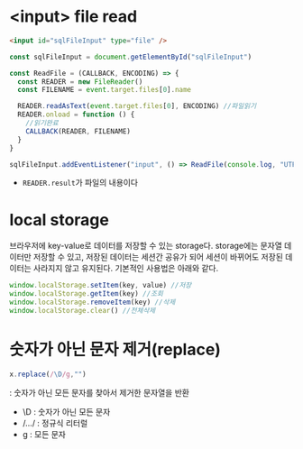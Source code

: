 # \<input> file read

```html
<input id="sqlFileInput" type="file" />
```

```js
const sqlFileInput = document.getElementById("sqlFileInput")

const ReadFile = (CALLBACK, ENCODING) => {
  const READER = new FileReader()
  const FILENAME = event.target.files[0].name

  READER.readAsText(event.target.files[0], ENCODING) //파일읽기
  READER.onload = function () {
    //읽기완료
    CALLBACK(READER, FILENAME)
  }
}

sqlFileInput.addEventListener("input", () => ReadFile(console.log, "UTF-8"))
```

- `READER.result`가 파일의 내용이다

# local storage

브라우저에 key-value로 데이터를 저장할 수 있는 storage다. storage에는 문자열 데이터만 저장할 수 있고, 저장된 데이터는 세션간 공유가 되어 세션이 바뀌어도 저장된 데이터는 사라지지 않고 유지된다. 기본적인 사용법은 아래와 같다.

```js
window.localStorage.setItem(key, value) //저장
window.localStorage.getItem(key) //조회
window.localStorage.removeItem(key) //삭제
window.localStorage.clear() //전체삭제
```

# 숫자가 아닌 문자 제거(replace)

```js
x.replace(/\D/g,"")
```
: 숫자가 아닌 모든 문자를 찾아서 제거한 문자열을 반환

- \D : 숫자가 아닌 모든 문자
- /.../ : 정규식 리터럴
- g : 모든 문자